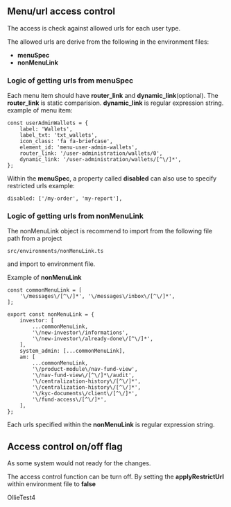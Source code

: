 ## Menu/url access control
The access is check against allowed urls for each user type.

The allowed urls are derive from the following in the environment files:
 - **menuSpec**
 - **nonMenuLink**

### Logic of getting urls from menuSpec 
Each menu item should have **router_link** and **dynamic_link**(optional).
The **router_link** is static comparision.  **dynamic_link** is regular expression string.
example of menu item:
```
const userAdminWallets = {
    label: 'Wallets',
    label_txt: 'txt_wallets',
    icon_class: 'fa fa-briefcase',
    element_id: 'menu-user-admin-wallets',
    router_link: '/user-administration/wallets/0',
    dynamic_link: '/user-administration/wallets/[^\/]*',
};
```

Within the **menuSpec**, a property called **disabled** can also use to specify restricted urls 
example:
```
disabled: ['/my-order', 'my-report'],
```


### Logic of getting urls from nonMenuLink
The nonMenuLink object is recommend to import from the following file
path from a project
```
src/environments/nonMenuLink.ts
```
and import to environment file.

Example of **nonMenuLink**
```
const commonMenuLink = [
    '\/messages\/[^\/]*', '\/messages\/inbox\/[^\/]*',
];

export const nonMenuLink = {
    investor: [
        ...commonMenuLink,
        '\/new-investor\/informations',
        '\/new-investor\/already-done\/[^\/]*',
    ],
    system_admin: [...commonMenuLink],
    am: [
        ...commonMenuLink,
        '\/product-module\/nav-fund-view',
        '\/nav-fund-view\/[^\/]*\/audit',
        '\/centralization-history\/[^\/]*',
        '\/centralization-history\/[^\/]*',
        '\/kyc-documents\/client\/[^\/]*',
        '\/fund-access\/[^\/]*',
    ],
};
``` 

Each urls specified within the **nonMenuLink** is regular expression string.

## Access control on/off flag
As some system would not ready for the changes.

The access control function can be turn off.
By setting the **applyRestrictUrl** within environment file to **false**

OllieTest4

